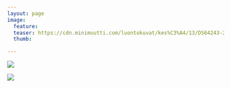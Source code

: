 ```yaml
---
layout: page
image:
  feature:
  teaser: https://cdn.minimuutti.com/luontokuvat/kes%C3%A4/13/DS64243-245px.jpg
  thumb:

---
```


![](https://cdn.minimuutti.com/luontokuvat/kes%C3%A4/13/DS64242-800px.jpg)

![](https://cdn.minimuutti.com/luontokuvat/kes%C3%A4/13/DS64243-800px.jpg)
